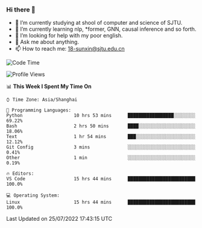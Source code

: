 ### Hi there 👋

<!--
**sunxin000/sunxin000** is a ✨ _special_ ✨ repository because its `README.md` (this file) appears on your GitHub profile.

Here are some ideas to get you started:

- 🔭 I’m currently working on ...
- 🌱 I’m currently learning ...
- 👯 I’m looking to collaborate on ...
- 🤔 I’m looking for help with ...
- 💬 Ask me about ...
- 📫 How to reach me: ...
- 😄 Pronouns: ...
- ⚡ Fun fact: ...
-->
- 🏫 I’m currently studying at shool of computer and science of SJTU.
- 🌱 I’m currently learning nlp, \*former, GNN, causal inference and so forth.
- 🤔 I’m looking for help with my poor english.
- 💬 Ask me about anything.
- 📫 How to reach me: 18-sunxin@sjtu.edu.cn
<!--START_SECTION:waka-->
![Code Time](http://img.shields.io/badge/Code%20Time-273%20hrs%2028%20mins-blue)

![Profile Views](http://img.shields.io/badge/Profile%20Views-3-blue)

📊 **This Week I Spent My Time On** 

```text
⌚︎ Time Zone: Asia/Shanghai

💬 Programming Languages: 
Python                   10 hrs 53 mins      █████████████████░░░░░░░░   69.22% 
Bash                     2 hrs 50 mins       ████░░░░░░░░░░░░░░░░░░░░░   18.06% 
Text                     1 hr 54 mins        ███░░░░░░░░░░░░░░░░░░░░░░   12.12% 
Git Config               3 mins              ░░░░░░░░░░░░░░░░░░░░░░░░░   0.41% 
Other                    1 min               ░░░░░░░░░░░░░░░░░░░░░░░░░   0.19%

🔥 Editors: 
VS Code                  15 hrs 44 mins      █████████████████████████   100.0%

💻 Operating System: 
Linux                    15 hrs 44 mins      █████████████████████████   100.0%

```


 Last Updated on 25/07/2022 17:43:15 UTC
<!--END_SECTION:waka-->
